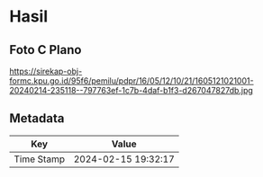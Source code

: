 # Hasil

## Foto C Plano

https://sirekap-obj-formc.kpu.go.id/95f6/pemilu/pdpr/16/05/12/10/21/1605121021001-20240214-235118--797763ef-1c7b-4daf-b1f3-d267047827db.jpg


## Metadata

| Key        | Value               |
| ---------- | ------------------- |
| Time Stamp | 2024-02-15 19:32:17 |



